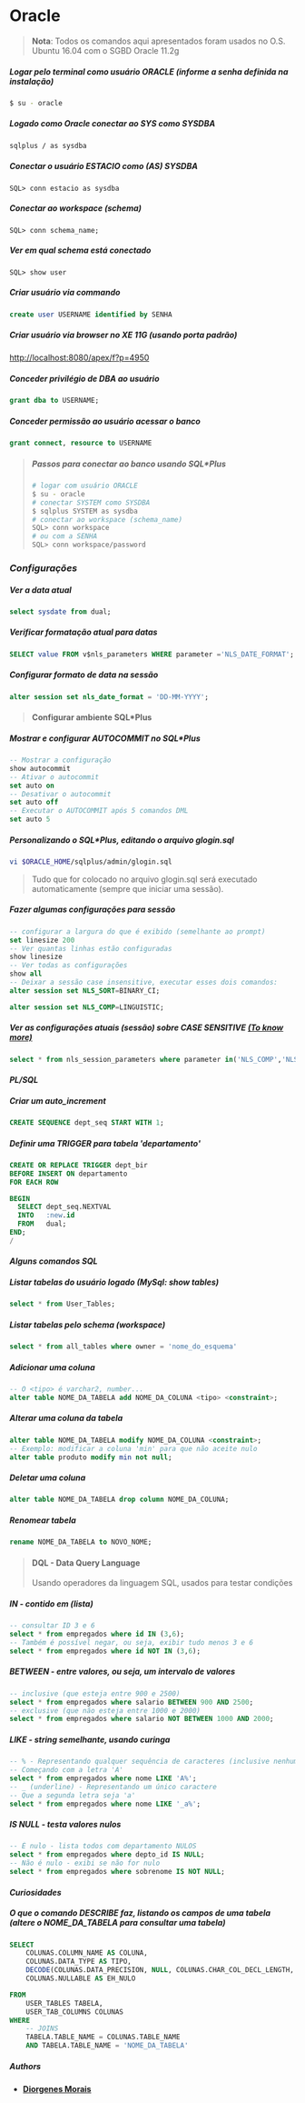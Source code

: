 # Oracle

> **Nota**: Todos os comandos aqui apresentados foram usados no O.S. Ubuntu 16.04 com o SGBD Oracle 11.2g

##### Logar pelo terminal como usuário ORACLE (informe a senha definida na instalação)
```bash
$ su - oracle
```

##### Logado como Oracle conectar ao SYS como SYSDBA
```bash
sqlplus / as sysdba
```

##### Conectar o usuário ESTACIO como (AS) SYSDBA
```
SQL> conn estacio as sysdba
```

##### Conectar ao workspace (schema)
```
SQL> conn schema_name;
```

##### Ver em qual schema está conectado
```
SQL> show user
```

##### Criar usuário via commando
```sql
create user USERNAME identified by SENHA
```

##### Criar usuário via browser no XE 11G (usando porta padrão)

[http://localhost:8080/apex/f?p=4950]()

##### Conceder privilégio de DBA ao usuário
```sql
grant dba to USERNAME;
```

##### Conceder permissão ao usuário acessar o banco
```sql
grant connect, resource to USERNAME
```

> ##### Passos para conectar ao banco usando SQL*Plus
>
>```bash
> # logar com usuário ORACLE
> $ su - oracle
> # conectar SYSTEM como SYSDBA
> $ sqlplus SYSTEM as sysdba
> # conectar ao workspace (schema_name)
> SQL> conn workspace
> # ou com a SENHA
> SQL> conn workspace/password
>```

### **_Configurações_**

##### Ver a data atual
```sql
select sysdate from dual;
```

##### Verificar formatação atual para datas
```sql
SELECT value FROM v$nls_parameters WHERE parameter ='NLS_DATE_FORMAT';
```

##### Configurar formato de data na sessão
```sql
alter session set nls_date_format = 'DD-MM-YYYY';
```

> #### Configurar ambiente SQL*Plus

##### Mostrar e configurar AUTOCOMMIT no SQL*Plus
```sql
-- Mostrar a configuração
show autocommit
-- Ativar o autocommit
set auto on
-- Desativar o autocommit
set auto off
-- Executar o AUTOCOMMIT após 5 comandos DML
set auto 5
```

##### Personalizando o SQL*Plus, editando o arquivo glogin.sql
```bash
vi $ORACLE_HOME/sqlplus/admin/glogin.sql
```
> Tudo que for colocado no arquivo glogin.sql será executado automaticamente (sempre que iniciar uma sessão).

##### Fazer algumas configurações para sessão
```sql
-- configurar a largura do que é exibido (semelhante ao prompt)
set linesize 200
-- Ver quantas linhas estão configuradas
show linesize
-- Ver todas as configurações
show all
-- Deixar a sessão case insensitive, executar esses dois comandos:
alter session set NLS_SORT=BINARY_CI;

alter session set NLS_COMP=LINGUISTIC;
```

##### Ver as configurações atuais (sessão) sobre CASE SENSITIVE [(To know more)](https://docs.oracle.com/cd/B28359_01/server.111/b28298/ch5lingsort.htm#i1008187 "Saiba mais aqui")
```sql
select * from nls_session_parameters where parameter in('NLS_COMP','NLS_SORT');
```

#### _PL/SQL_

##### Criar um auto_increment
```sql
CREATE SEQUENCE dept_seq START WITH 1;
```

##### Definir uma TRIGGER para tabela 'departamento'
```sql
CREATE OR REPLACE TRIGGER dept_bir
BEFORE INSERT ON departamento
FOR EACH ROW

BEGIN
  SELECT dept_seq.NEXTVAL
  INTO   :new.id
  FROM   dual;
END;
/
```

#### _Alguns comandos SQL_

##### Listar tabelas do usuário logado (MySql: show tables)
```sql
select * from User_Tables;
```

##### Listar tabelas pelo schema (workspace)
```sql
select * from all_tables where owner = 'nome_do_esquema'
```

##### Adicionar uma coluna
```sql
-- O <tipo> é varchar2, number...
alter table NOME_DA_TABELA add NOME_DA_COLUNA <tipo> <constraint>;
```

##### Alterar uma coluna da tabela
```sql
alter table NOME_DA_TABELA modify NOME_DA_COLUNA <constraint>;
-- Exemplo: modificar a coluna 'min' para que não aceite nulo
alter table produto modify min not null;
```

##### Deletar uma coluna
```sql
alter table NOME_DA_TABELA drop column NOME_DA_COLUNA;
```

##### Renomear tabela
```sql
rename NOME_DA_TABELA to NOVO_NOME;
```

> #### DQL - Data Query Language
>
> Usando operadores da linguagem SQL, usados para testar condições

##### IN - _contido em (lista)_
```sql
-- consultar ID 3 e 6
select * from empregados where id IN (3,6);
-- Também é possível negar, ou seja, exibir tudo menos 3 e 6
select * from empregados where id NOT IN (3,6);
```

##### BETWEEN - _entre valores, ou seja, um intervalo de valores_
```sql
-- inclusive (que esteja entre 900 e 2500)
select * from empregados where salario BETWEEN 900 AND 2500;
-- exclusive (que não esteja entre 1000 e 2000)
select * from empregados where salario NOT BETWEEN 1000 AND 2000;
```

##### LIKE - _string semelhante, usando curinga_
```sql
-- % - Representando qualquer sequência de caracteres (inclusive nenhum)
-- Começando com a letra 'A'
select * from empregados where nome LIKE 'A%';
-- _ (underline) - Representando um único caractere
-- Que a segunda letra seja 'a'
select * from empregados where nome LIKE '_a%';
```

##### IS NULL - _testa valores nulos_
```sql
-- É nulo - lista todos com departamento NULOS
select * from empregados where depto_id IS NULL;
-- Não é nulo - exibi se não for nulo
select * from empregados where sobrenome IS NOT NULL;
```

#### _Curiosidades_

##### O que o comando DESCRIBE faz, listando os campos de uma tabela (altere o NOME_DA_TABELA para consultar uma tabela)
```sql
SELECT
    COLUNAS.COLUMN_NAME AS COLUNA,
    COLUNAS.DATA_TYPE AS TIPO,
    DECODE(COLUNAS.DATA_PRECISION, NULL, COLUNAS.CHAR_COL_DECL_LENGTH, COLUNAS.DATA_PRECISION)  AS TAMANHO,
    COLUNAS.NULLABLE AS EH_NULO

FROM
    USER_TABLES TABELA,
    USER_TAB_COLUMNS COLUNAS
WHERE
    -- JOINS
    TABELA.TABLE_NAME = COLUNAS.TABLE_NAME
    AND TABELA.TABLE_NAME = 'NOME_DA_TABELA'
```

##### Authors

* [**Diorgenes Morais**](https://www.linkedin.com/in/diorgenes-m-silva "Linkedin")

